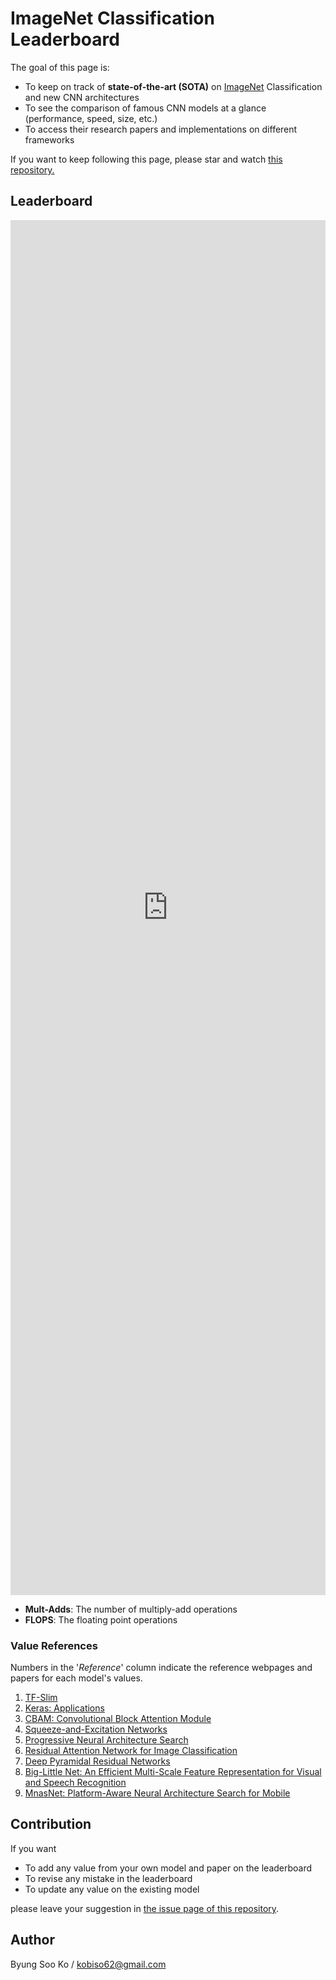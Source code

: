# ImageNet Classification Leaderboard
The goal of this page is:
- To keep on track of **state-of-the-art (SOTA)** on [ImageNet](http://www.image-net.org/) Classification and new CNN architectures
- To see the comparison of famous CNN models at a glance (performance, speed, size, etc.)
- To access their research papers and implementations on different frameworks

If you want to keep following this page, please star and watch [this repository.](https://github.com/kobiso/Computer-Vision-Leaderboard)

## Leaderboard

<iframe height="2200px" width="100%" style="border:none;" src="https://view-awesome-table.com/-LPQq6tbWJsI-7JR2EFC/view"></iframe>

- **Mult-Adds**: The number of multiply-add operations
- **FLOPS**: The floating point operations

### Value References
Numbers in the '*Reference*' column indicate the reference webpages and papers for each model's values.
1. [TF-Slim](https://github.com/tensorflow/models/tree/master/research/slim)
2. [Keras: Applications](https://keras.io/applications/)
3. [CBAM: Convolutional Block Attention Module](https://arxiv.org/abs/1807.06521.pdf)
4. [Squeeze-and-Excitation Networks](https://arxiv.org/abs/1709.01507.pdf)
5. [Progressive Neural Architecture Search](https://arxiv.org/abs/1712.00559.pdf)
6. [Residual Attention Network for Image Classification](https://arxiv.org/abs/1704.06904.pdf)
7. [Deep Pyramidal Residual Networks](https://arxiv.org/abs/1610.02915.pdf)
8. [Big-Little Net: An Efficient Multi-Scale Feature Representation for Visual and Speech Recognition](https://arxiv.org/abs/1807.03848)
9. [MnasNet: Platform-Aware Neural Architecture Search for Mobile](https://arxiv.org/abs/1807.11626)

## Contribution
If you want
- To add any value from your own model and paper on the leaderboard
- To revise any mistake in the leaderboard
- To update any value on the existing model

please leave your suggestion in [the issue page of this repository](https://github.com/kobiso/Computer-Vision-Leaderboard/issues).

## Author
Byung Soo Ko / kobiso62@gmail.com
